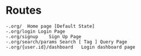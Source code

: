# Routes
    -.org/ 	Home page [Default State]
    -.org/login	Login Page
    -.org/signup	Sign Up Page
    -.org/search/params	Search [ Tag ] Query Page 
    -.org/{user.id}/dashboard	Login dashboard page
    
